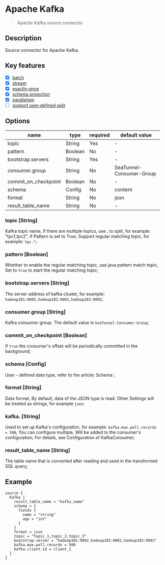 # Apache Kafka

> Apache Kafka source connector

## Description

Source connector for Apache Kafka.

## Key features

- [x] [batch](../../concept/connector-v2-features.md)
- [x] [stream](../../concept/connector-v2-features.md)
- [x] [exactly-once](../../concept/connector-v2-features.md)
- [x] [schema projection](../../concept/connector-v2-features.md)
- [x] [parallelism](../../concept/connector-v2-features.md)
- [ ] [support user-defined split](../../concept/connector-v2-features.md)

##  Options

| name | type | required | default value |
| --- | --- | --- | --- |
| topic | String | Yes | - |
| pattern | Boolean | No | - |
| bootstrap.servers | String | Yes | - |
| consumer.group | String | No | SeaTunnel-Consumer-Group |
| commit_on_checkpoint | Boolean | No | - |
| schema | Config | No | content |
| format | String | No | json |
| result_table_name | String | No | - |


### topic [String]

Kafka topic name, If there are multiple topics, use , to split, for example: "tpc1,tpc2", If Pattern is set to True, 
Support regular matching topic, for example: `tpc.*`;

### pattern [Boolean]

Whether to enable the regular matching topic, use java pattern match topic, Set to `true` to start the regular matching topic;

### bootstrap.servers [String]

The server address of kafka cluster, for example: `hadoop101:9092,hadoop102:9092,hadoop103:9092`;

### consumer.group [String]

Kafka consumer group. The default value is `SeaTunnel-Consumer-Group`;

### commit_on_checkpoint [Boolean]

If `true` the consumer's offset will be periodically committed in the background;

### schema [Config]

User - defined data type, refer to the article: Schema ;

### format [String]

Data format, By default, data of the JSON type is read. Other Settings will be treated as strings, for example `json`;

### kafka. [String]

Used to set up Kafka's configuration, for example: `kafka.max.poll.records = 500`, You can configure multiple, Will be added to the consumer's configuration;
For details, see Configuration of KafkaConsumer;

### result_table_name [String]

The table name that is converted after reading and used in the transformed SQL query;


## Example

```kafka {
source {
  Kafka {
    result_table_name = "kafka_name"
    schema = {
      fields {
        name = "string"
        age = "int"
      }
    }
    format = json
    topic = "topic_1,topic_2,topic_3"
    bootstrap.server = "hadoop101:9092,hadoop102:9092,hadoop103:9092"
    kafka.max.poll.records = 500
    kafka.client.id = client_1
  }
}
```